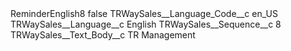 <?xml version="1.0" encoding="UTF-8"?>
<CustomMetadata xmlns="http://soap.sforce.com/2006/04/metadata" xmlns:xsi="http://www.w3.org/2001/XMLSchema-instance" xmlns:xsd="http://www.w3.org/2001/XMLSchema">
    <label>ReminderEnglish8</label>
    <protected>false</protected>
    <values>
        <field>TRWaySales__Language_Code__c</field>
        <value xsi:type="xsd:string">en_US</value>
    </values>
    <values>
        <field>TRWaySales__Language__c</field>
        <value xsi:type="xsd:string">English</value>
    </values>
    <values>
        <field>TRWaySales__Sequence__c</field>
        <value xsi:type="xsd:string">8</value>
    </values>
    <values>
        <field>TRWaySales__Text_Body__c</field>
        <value xsi:type="xsd:string">TR Management</value>
    </values>
</CustomMetadata>
